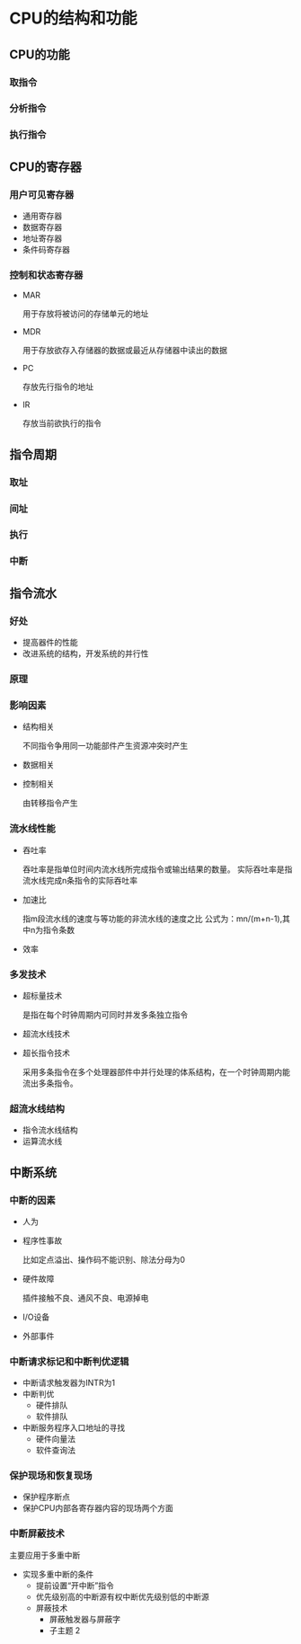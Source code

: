 # CPU的结构和功能

## CPU的功能

### 取指令

### 分析指令

### 执行指令

## CPU的寄存器

### 用户可见寄存器

- 通用寄存器
- 数据寄存器
- 地址寄存器
- 条件码寄存器

### 控制和状态寄存器

- MAR

    用于存放将被访问的存储单元的地址

- MDR

    用于存放欲存入存储器的数据或最近从存储器中读出的数据

- PC

    存放先行指令的地址

- IR

    存放当前欲执行的指令

## 指令周期

### 取址

### 间址

### 执行

### 中断

## 指令流水

### 好处

- 提高器件的性能
- 改进系统的结构，开发系统的并行性

### 原理

### 影响因素

- 结构相关

    不同指令争用同一功能部件产生资源冲突时产生

- 数据相关
- 控制相关

    由转移指令产生

### 流水线性能

- 吞吐率

    吞吐率是指单位时间内流水线所完成指令或输出结果的数量。 实际吞吐率是指流水线完成n条指令的实际吞吐率

- 加速比

    指m段流水线的速度与等功能的非流水线的速度之比 公式为：mn/(m+n-1),其中n为指令条数

- 效率

### 多发技术

- 超标量技术

    是指在每个时钟周期内可同时并发多条独立指令

- 超流水线技术
- 超长指令技术

    采用多条指令在多个处理器部件中并行处理的体系结构，在一个时钟周期内能流出多条指令。

### 超流水线结构

- 指令流水线结构
- 运算流水线

## 中断系统

### 中断的因素

- 人为
- 程序性事故

    比如定点溢出、操作码不能识别、除法分母为0

- 硬件故障

    插件接触不良、通风不良、电源掉电

- I/O设备
- 外部事件

### 中断请求标记和中断判优逻辑

- 中断请求触发器为INTR为1
- 中断判优
    - 硬件排队
    - 软件排队
- 中断服务程序入口地址的寻找
    - 硬件向量法
    - 软件查询法

### 保护现场和恢复现场

- 保护程序断点
- 保护CPU内部各寄存器内容的现场两个方面

### 中断屏蔽技术

主要应用于多重中断

- 实现多重中断的条件
    - 提前设置“开中断”指令
    - 优先级别高的中断源有权中断优先级别低的中断源
    - 屏蔽技术
        - 屏蔽触发器与屏蔽字
        - 子主题 2
